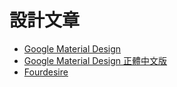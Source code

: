 # 設計文章

* [Google Material Design](http://www.google.com/design/spec/material-design/introduction.html)
* [Google Material Design 正體中文版](http://wcc723.gitbooks.io/google_design_translate/content/index.html)
* [Fourdesire](http://blog.fourdesire.com/)
